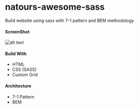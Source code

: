 # natours-awesome-sass
Build website using sass with 7-1 pattern and BEM methodology 

#### ScreenShot
![alt text](https://github.com/vallendito/natours-awesome-sass/blob/master/screenshot.png)

#### Build With
- HTML
- CSS (SASS)
- Custom Grid

#### Architecture
- 7-1 Pattern
- BEM
